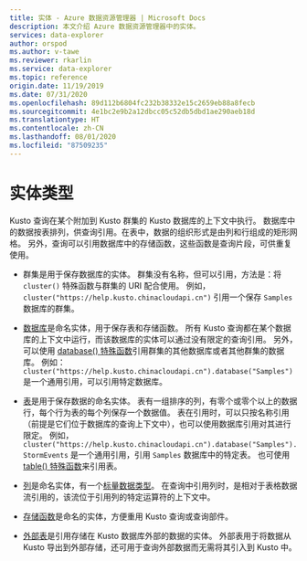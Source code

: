 ```yaml
---
title: 实体 - Azure 数据资源管理器 | Microsoft Docs
description: 本文介绍 Azure 数据资源管理器中的实体。
services: data-explorer
author: orspod
ms.author: v-tawe
ms.reviewer: rkarlin
ms.service: data-explorer
ms.topic: reference
origin.date: 11/19/2019
ms.date: 07/31/2020
ms.openlocfilehash: 89d112b6804fc232b38332e15c2659eb88a8fecb
ms.sourcegitcommit: 4e1bc2e9b2a12dbcc05c52db5dbd1ae290aeb18d
ms.translationtype: HT
ms.contentlocale: zh-CN
ms.lasthandoff: 08/01/2020
ms.locfileid: "87509235"
---
```

# <a name="entity-types"></a>实体类型

Kusto 查询在某个附加到 Kusto 群集的 Kusto 数据库的上下文中执行。 数据库中的数据按表排列，供查询引用。在表中，数据的组织形式是由列和行组成的矩形网格。 另外，查询可以引用数据库中的存储函数，这些函数是查询片段，可供重复使用。

* 群集是用于保存数据库的实体。
  群集没有名称，但可以引用，方法是：将 `cluster()` 特殊函数与群集的 URI 配合使用。
  例如，`cluster("https://help.kusto.chinacloudapi.cn")` 引用一个保存 `Samples` 数据库的群集。

* [数据库](./databases.md)是命名实体，用于保存表和存储函数。 所有 Kusto 查询都在某个数据库的上下文中运行，而该数据库的实体可以通过没有限定的查询引用。 另外，可以使用 [database() 特殊函数](../databasefunction.md)引用群集的其他数据库或者其他群集的数据库。 例如： `cluster("https://help.kusto.chinacloudapi.cn").database("Samples")`
  是一个通用引用，可以引用特定数据库。

* [表](./tables.md)是用于保存数据的命名实体。 表有一组排序的列，有零个或零个以上的数据行，每个行为表的每个列保存一个数据值。 表在引用时，可以只按名称引用（前提是它们位于数据库的查询上下文中），也可以使用数据库引用对其进行限定。 例如，`cluster("https://help.kusto.chinacloudapi.cn").database("Samples").StormEvents` 是一个通用引用，引用 `Samples` 数据库中的特定表。
  也可使用 [table() 特殊函数](../tablefunction.md)来引用表。

* [列](./columns.md)是命名实体，有一个[标量数据类型](../scalar-data-types/index.md)。
  在查询中引用列时，是相对于表格数据流引用的，该流位于引用列的特定运算符的上下文中。

* [存储函数](./stored-functions.md)是命名的实体，方便重用 Kusto 查询或查询部件。

* [外部表](./externaltables.md)是引用存储在 Kusto 数据库外部的数据的实体。
  外部表用于将数据从 Kusto 导出到外部存储，还可用于查询外部数据而无需将其引入到 Kusto 中。
